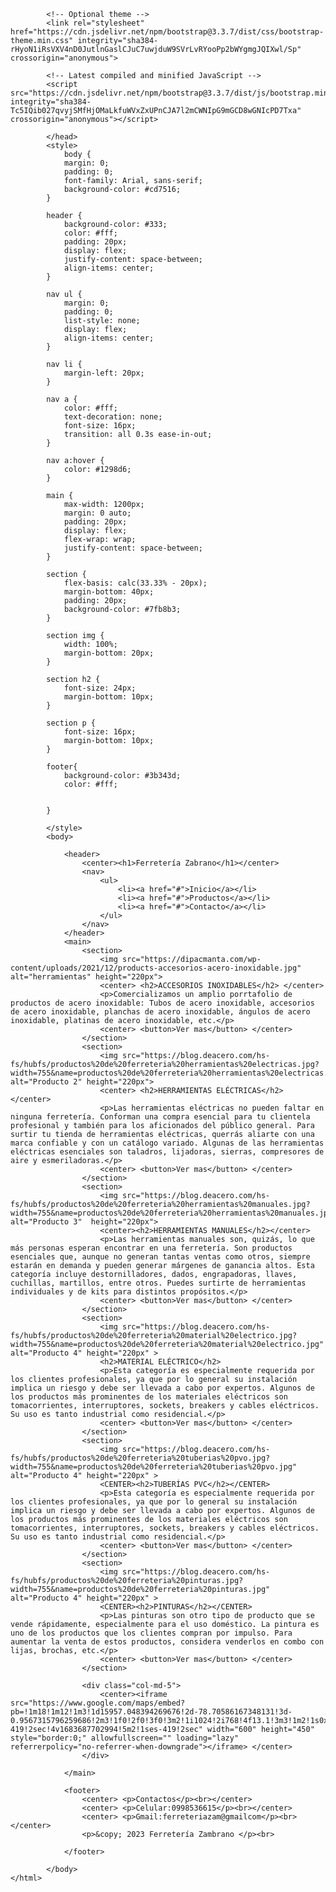 <html>
            <head>
                <meta charset="UTF-8">
                <title>Ferretería</title>
                <!-- importar desde cdn bootstrap 3 -->
                    <!-- Latest compiled and minified CSS -->
            <link rel="stylesheet" href="https://cdn.jsdelivr.net/npm/bootstrap@3.3.7/dist/css/bootstrap.min.css" integrity="sha384-BVYiiSIFeK1dGmJRAkycuHAHRg32OmUcww7on3RYdg4Va+PmSTsz/K68vbdEjh4u" crossorigin="anonymous">

            <!-- Optional theme -->
            <link rel="stylesheet" href="https://cdn.jsdelivr.net/npm/bootstrap@3.3.7/dist/css/bootstrap-theme.min.css" integrity="sha384-rHyoN1iRsVXV4nD0JutlnGaslCJuC7uwjduW9SVrLvRYooPp2bWYgmgJQIXwl/Sp" crossorigin="anonymous">

            <!-- Latest compiled and minified JavaScript -->
            <script src="https://cdn.jsdelivr.net/npm/bootstrap@3.3.7/dist/js/bootstrap.min.js" integrity="sha384-Tc5IQib027qvyjSMfHjOMaLkfuWVxZxUPnCJA7l2mCWNIpG9mGCD8wGNIcPD7Txa" crossorigin="anonymous"></script>

            </head>
            <style>
                body {
                margin: 0;
                padding: 0;
                font-family: Arial, sans-serif;
                background-color: #cd7516;
            }

            header {
                background-color: #333;
                color: #fff;
                padding: 20px;
                display: flex;
                justify-content: space-between;
                align-items: center;
            }

            nav ul {
                margin: 0;
                padding: 0;
                list-style: none;
                display: flex;
                align-items: center;
            }

            nav li {
                margin-left: 20px;
            }

            nav a {
                color: #fff;
                text-decoration: none;
                font-size: 16px;
                transition: all 0.3s ease-in-out;
            }

            nav a:hover {
                color: #1298d6;
            }

            main {
                max-width: 1200px;
                margin: 0 auto;
                padding: 20px;
                display: flex;
                flex-wrap: wrap;
                justify-content: space-between;
            }

            section {
                flex-basis: calc(33.33% - 20px);
                margin-bottom: 40px;
                padding: 20px;
                background-color: #7fb8b3;
            }

            section img {
                width: 100%;
                margin-bottom: 20px;
            }

            section h2 {
                font-size: 24px;
                margin-bottom: 10px;
            }

            section p {
                font-size: 16px;
                margin-bottom: 10px;
            }   

            footer{
                background-color: #3b343d;
                color: #fff;


            }

            </style>
            <body>
                
                <header>
                    <center><h1>Ferretería Zabrano</h1></center>
                    <nav>
                        <ul>
                            <li><a href="#">Inicio</a></li>
                            <li><a href="#">Productos</a></li>
                            <li><a href="#">Contacto</a></li>
                        </ul>
                    </nav>
                </header>
                <main> 
                    <section>
                        <img src="https://dipacmanta.com/wp-content/uploads/2021/12/products-accesorios-acero-inoxidable.jpg" alt="herramientas" height="220px">
                        <center> <h2>ACCESORIOS INOXIDABLES</h2> </center> 
                        <p>Comercializamos un amplio porrtafolio de productos de acero inoxidable: Tubos de acero inoxidable, accesorios de acero inoxidable, planchas de acero inoxidable, ángulos de acero inoxidable, platinas de acero inoxidable, etc.</p>
                        <center> <button>Ver mas</button> </center>
                    </section>
                    <section>
                        <img src="https://blog.deacero.com/hs-fs/hubfs/productos%20de%20ferreteria%20herramientas%20electricas.jpg?width=755&name=productos%20de%20ferreteria%20herramientas%20electricas.jpg" alt="Producto 2" height="220px">
                        <center> <h2>HERRAMIENTAS ELÉCTRICAS</h2> </center> 
                        <p>Las herramientas eléctricas no pueden faltar en ninguna ferretería. Conforman una compra esencial para tu clientela profesional y también para los aficionados del público general. Para surtir tu tienda de herramientas eléctricas, querrás aliarte con una marca confiable y con un catálogo variado. Algunas de las herramientas eléctricas esenciales son taladros, lijadoras, sierras, compresores de aire y esmeriladoras.</p>
                        <center> <button>Ver mas</button> </center>
                    </section>
                    <section>
                        <img src="https://blog.deacero.com/hs-fs/hubfs/productos%20de%20ferreteria%20herramientas%20manuales.jpg?width=755&name=productos%20de%20ferreteria%20herramientas%20manuales.jpg" alt="Producto 3"  height="220px">
                        <center><h2>HERRAMIENTAS MANUALES</h2></center>
                        <p>Las herramientas manuales son, quizás, lo que más personas esperan encontrar en una ferretería. Son productos esenciales que, aunque no generan tantas ventas como otros, siempre estarán en demanda y pueden generar márgenes de ganancia altos. Esta categoría incluye destornilladores, dados, engrapadoras, llaves, cuchillas, martillos, entre otros. Puedes surtirte de herramientas individuales y de kits para distintos propósitos.</p>
                        <center> <button>Ver mas</button> </center>
                    </section>
                    <section>
                        <img src="https://blog.deacero.com/hs-fs/hubfs/productos%20de%20ferreteria%20material%20electrico.jpg?width=755&name=productos%20de%20ferreteria%20material%20electrico.jpg" alt="Producto 4" height="220px" >
                        <h2>MATERIAL ELÉCTRICO</h2>
                        <p>Esta categoría es especialmente requerida por los clientes profesionales, ya que por lo general su instalación implica un riesgo y debe ser llevada a cabo por expertos. Algunos de los productos más prominentes de los materiales eléctricos son tomacorrientes, interruptores, sockets, breakers y cables eléctricos. Su uso es tanto industrial como residencial.</p>
                        <center> <button>Ver mas</button> </center>
                    </section>
                    <section>
                        <img src="https://blog.deacero.com/hs-fs/hubfs/productos%20de%20ferreteria%20tuberias%20pvo.jpg?width=755&name=productos%20de%20ferreteria%20tuberias%20pvo.jpg" alt="Producto 4" height="220px" >
                        <CENTER><h2>TUBERÍAS PVC</h2></CENTER>
                        <p>Esta categoría es especialmente requerida por los clientes profesionales, ya que por lo general su instalación implica un riesgo y debe ser llevada a cabo por expertos. Algunos de los productos más prominentes de los materiales eléctricos son tomacorrientes, interruptores, sockets, breakers y cables eléctricos. Su uso es tanto industrial como residencial.</p>
                        <center> <button>Ver mas</button> </center>
                    </section>
                    <section>
                        <img src="https://blog.deacero.com/hs-fs/hubfs/productos%20de%20ferreteria%20pinturas.jpg?width=755&name=productos%20de%20ferreteria%20pinturas.jpg" alt="Producto 4" height="220px" >
                        <CENTER><h2>PINTURAS</h2></CENTER>
                        <p>Las pinturas son otro tipo de producto que se vende rápidamente, especialmente para el uso doméstico. La pintura es uno de los productos que los clientes compran por impulso. Para aumentar la venta de estos productos, considera venderlos en combo con lijas, brochas, etc.</p>
                        <center> <button>Ver mas</button> </center>
                    </section>

                    <div class="col-md-5">
                        <center><iframe src="https://www.google.com/maps/embed?pb=!1m18!1m12!1m3!1d15957.048394269676!2d-78.70586167348131!3d-0.9567315796259686!2m3!1f0!2f0!3f0!3m2!1i1024!2i768!4f13.1!3m3!1m2!1s0x91d48a2bec51b779%3A0x9ea89f01b5e8116b!2zUHVqaWzDrQ!5e0!3m2!1ses-419!2sec!4v1683687702994!5m2!1ses-419!2sec" width="600" height="450" style="border:0;" allowfullscreen="" loading="lazy" referrerpolicy="no-referrer-when-downgrade"></iframe> </center>
                    </div>

                </main>
                
                <footer>
                    <center> <p>Contactos</p><br></center>
                    <center> <p>Celular:0998536615</p><br></center>
                    <center> <p>Gmail:ferreteriazam@gmailcom</p><br></center>
                    <p>&copy; 2023 Ferretería Zambrano </p><br>

                </footer>

            </body>
    </html>
